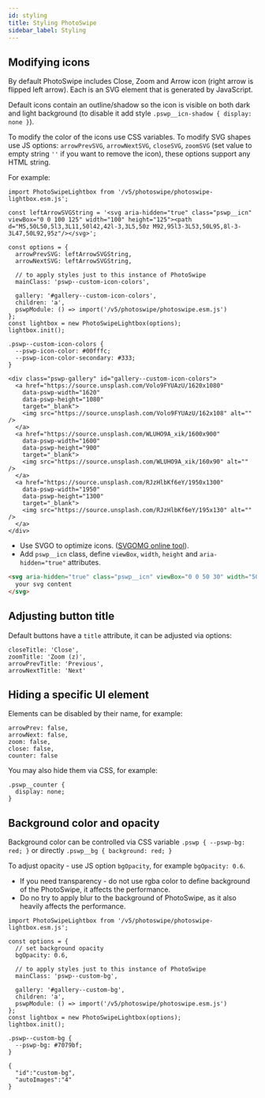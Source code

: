 ```yaml
---
id: styling
title: Styling PhotoSwipe
sidebar_label: Styling
---
```



## Modifying icons

By default PhotoSwipe includes Close, Zoom and Arrow icon (right arrow is flipped left arrow). Each is an SVG element that is generated by JavaScript. 

Default icons contain an outline/shadow so the icon is visible on both dark and light background (to disable it add style `.pswp__icn-shadow { display: none }`).

To modify the color of the icons use CSS variables. To modify SVG shapes use JS options: `arrowPrevSVG`, `arrowNextSVG`, `closeSVG`, `zoomSVG` (set value to empty string `''` if you want to remove the icon), these options support any HTML string.

For example:

<!-- PhotoSwipe example block START -->
<div class="pswp-example">

```pswp_example js
import PhotoSwipeLightbox from '/v5/photoswipe/photoswipe-lightbox.esm.js';

const leftArrowSVGString = '<svg aria-hidden="true" class="pswp__icn" viewBox="0 0 100 125" width="100" height="125"><path d="M5,50L50,5l3,3L11,50l42,42l-3,3L5,50z M92,95l3-3L53,50L95,8l-3-3L47,50L92,95z"/></svg>';

const options = {
  arrowPrevSVG: leftArrowSVGString,
  arrowNextSVG: leftArrowSVGString,

  // to apply styles just to this instance of PhotoSwipe
  mainClass: 'pswp--custom-icon-colors',

  gallery: '#gallery--custom-icon-colors',
  children: 'a',
  pswpModule: () => import('/v5/photoswipe/photoswipe.esm.js')
};
const lightbox = new PhotoSwipeLightbox(options);
lightbox.init();
```

```pswp_example css
.pswp--custom-icon-colors {
  --pswp-icon-color: #00fffc;
  --pswp-icon-color-secondary: #333;
}
```

```pswp_example html
<div class="pswp-gallery" id="gallery--custom-icon-colors">
  <a href="https://source.unsplash.com/Volo9FYUAzU/1620x1080" 
    data-pswp-width="1620" 
    data-pswp-height="1080" 
    target="_blank">
    <img src="https://source.unsplash.com/Volo9FYUAzU/162x108" alt="" />
  </a>
  <a href="https://source.unsplash.com/WLUHO9A_xik/1600x900" 
    data-pswp-width="1600" 
    data-pswp-height="900" 
    target="_blank">
    <img src="https://source.unsplash.com/WLUHO9A_xik/160x90" alt="" />
  </a>
  <a href="https://source.unsplash.com/RJzHlbKf6eY/1950x1300" 
    data-pswp-width="1950" 
    data-pswp-height="1300" 
    target="_blank">
    <img src="https://source.unsplash.com/RJzHlbKf6eY/195x130" alt="" />
  </a>
</div>
```

</div> 
<!-- PhotoSwipe example block END -->

- Use SVGO to optimize icons. ([SVGOMG online tool](https://jakearchibald.github.io/svgomg/)).
- Add `pswp__icn` class, define `viewBox`, `width`, `height` and `aria-hidden="true"` attributes.

```html
<svg aria-hidden="true" class="pswp__icn" viewBox="0 0 50 30" width="50" height="30">
  your svg content
</svg>
```


## Adjusting button title

Default buttons have a `title` attribute, it can be adjusted via options:

```
closeTitle: 'Close',
zoomTitle: 'Zoom (z)',
arrowPrevTitle: 'Previous',
arrowNextTitle: 'Next'
```

## Hiding a specific UI element

Elements can be disabled by their name, for example:

```
arrowPrev: false,
arrowNext: false,
zoom: false,
close: false,
counter: false
```

You may also hide them via CSS, for example:

```
.pswp__counter {
  display: none;
}
```

## Background color and opacity

Background color can be controlled via CSS variable `.pswp { --pswp-bg: red; }` or directly `.pswp__bg { background: red; }`

To adjust opacity - use JS option `bgOpacity`, for example `bgOpacity: 0.6`.

- If you need transparency - do not use rgba color to define background of the PhotoSwipe, it affects the performance.
- Do no try to apply blur to the background of PhotoSwipe, as it also heavily affects the performance.

<!-- PhotoSwipe example block START -->
<div class="pswp-example">

```pswp_example js
import PhotoSwipeLightbox from '/v5/photoswipe/photoswipe-lightbox.esm.js';

const options = {
  // set background opacity
  bgOpacity: 0.6,

  // to apply styles just to this instance of PhotoSwipe
  mainClass: 'pswp--custom-bg',

  gallery: '#gallery--custom-bg',
  children: 'a',
  pswpModule: () => import('/v5/photoswipe/photoswipe.esm.js')
};
const lightbox = new PhotoSwipeLightbox(options);
lightbox.init();
```

```pswp_example css
.pswp--custom-bg {
  --pswp-bg: #7079bf;
}
```

```pswp_example gallery
{ 
  "id":"custom-bg",
  "autoImages":"4"
}
```

</div> 
<!-- PhotoSwipe example block END -->
